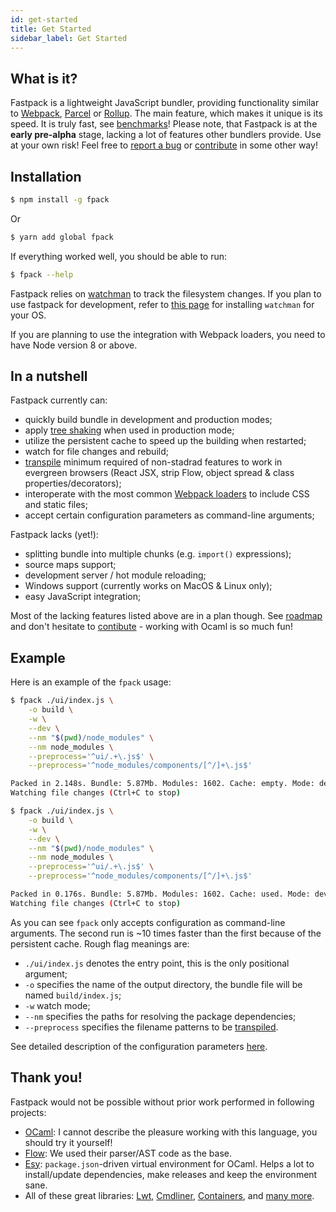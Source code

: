 ```yaml
---
id: get-started
title: Get Started
sidebar_label: Get Started
---
```


## What is it?

Fastpack is a lightweight JavaScript bundler, providing functionality similar
to [Webpack](https://webpack.js.org/), [Parcel](https://parceljs.org/) or
[Rollup](https://rollupjs.org/). The main feature, which makes it unique is its
speed. It is truly fast, see [benchmarks](benchmarks.html)! Please note, that
Fastpack is at the **early pre-alpha** stage, lacking a lot of features other
bundlers provide. Use at your own risk! Feel free to [report a
bug](https://github.com/fastpack/fastpack/issues) or
[contribute](contribute.html) in some other way!

## Installation

```Bash
$ npm install -g fpack
```
Or
```Bash
$ yarn add global fpack
```

If everything worked well, you should be able to run:
```Bash
$ fpack --help
```

Fastpack relies on [watchman](https://facebook.github.io/watchman/) to track
the filesystem changes. If you plan to use fastpack for development, refer to
[this page](https://facebook.github.io/watchman/docs/install.html) for
installing `watchman` for your OS.

If you are planning to use the integration with Webpack loaders, you need to
have Node version 8 or above.

## In a nutshell

Fastpack currently can:
- quickly build bundle in development and production modes;
- apply [tree
  shaking](https://developer.mozilla.org/en-US/docs/Glossary/Tree_shaking) when
  used in production mode;
- utilize the persistent cache to speed up the building when restarted;
- watch for file changes and rebuild;
- [transpile](transpilers.md) minimum required of non-stadrad features to
  work in evergreen browsers (React JSX, strip Flow, object spread & class
  properties/decorators);
- interoperate with the most common [Webpack loaders](webpack-loaders.md) to
  include CSS and static files;
- accept certain configuration parameters as command-line arguments;

Fastpack lacks (yet!):
- splitting bundle into multiple chunks (e.g. `import()` expressions);
- source maps support;
- development server / hot module reloading;
- Windows support (currently works on MacOS & Linux only);
- easy JavaScript integration;

Most of the lacking features listed above are in a plan though. See
[roadmap](roadmap.md) and don't hesitate to [contibute](contribute.md) -
working with Ocaml is so much fun!

## Example

Here is an example of the `fpack` usage:
```bash
$ fpack ./ui/index.js \
    -o build \
    -w \
    --dev \
    --nm "$(pwd)/node_modules" \
    --nm node_modules \
    --preprocess='^ui/.+\.js$' \
    --preprocess='^node_modules/components/[^/]+\.js$'

Packed in 2.148s. Bundle: 5.87Mb. Modules: 1602. Cache: empty. Mode: development.
Watching file changes (Ctrl+C to stop)

$ fpack ./ui/index.js \
    -o build \
    -w \
    --dev \
    --nm "$(pwd)/node_modules" \
    --nm node_modules \
    --preprocess='^ui/.+\.js$' \
    --preprocess='^node_modules/components/[^/]+\.js$'

Packed in 0.176s. Bundle: 5.87Mb. Modules: 1602. Cache: used. Mode: development.
Watching file changes (Ctrl+C to stop)
```
As you can see `fpack` only accepts configuration as command-line arguments.
The second run is ~10 times faster than the first because of the persistent
cache. Rough flag meanings are:
- `./ui/index.js` denotes the entry point, this is the only positional
  argument;
- `-o` specifies the name of the output directory, the bundle file will be
  named `build/index.js`;
- `-w` watch mode;
- `--nm` specifies the paths for resolving the package dependencies;
- `--preprocess` specifies the filename patterns to be
  [transpiled](transpilers.html).

See detailed description of the configuration parameters [here](configuration.html).


## Thank you!

Fastpack would not be possible without prior work performed in following projects:

- [OCaml](http://ocaml.org/): I cannot describe the pleasure working with this
  language, you should try it yourself!
- [Flow](https://flow.org/): We used their parser/AST code as the base.
- [Esy](https://esy.sh/): `package.json`-driven virtual environment for OCaml.
  Helps a lot to install/update dependencies, make releases and keep
  the environment sane.
- All of these great libraries: [Lwt](https://ocsigen.org/lwt/),
  [Cmdliner](http://erratique.ch/software/cmdliner),
  [Containers](https://c-cube.github.io/ocaml-containers/), and [many
  more](https://github.com/fastpack/fastpack/blob/master/package.json#L38).

